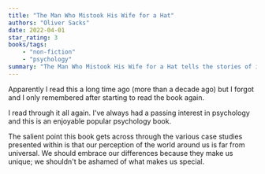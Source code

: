 ```yaml
---
title: "The Man Who Mistook His Wife for a Hat"
authors: "Oliver Sacks"
date: 2022-04-01
star_rating: 3
books/tags:
    - "non-fiction"
    - "psychology"
summary: "The Man Who Mistook His Wife for a Hat tells the stories of individuals afflicted with perceptual and intellectual disorders: patients who have lost their memories and with them the greater part of their pasts; who are no longer able to recognize people and common objects; whose limbs seem alien to them; who lack some skills yet are gifted with uncanny artistic or mathematical talents."
---
```


Apparently I read this a long time ago (more than a decade ago) but I forgot and I only remembered after starting to read the book again.

I read through it all again. I've always had a passing interest in psychology and this is an enjoyable popular psychology book.

The salient point this book gets across through the various case studies presented within is that our perception of the world around us is far from universal. We should embrace our differences because they make us unique; we shouldn't be ashamed of what makes us special.
